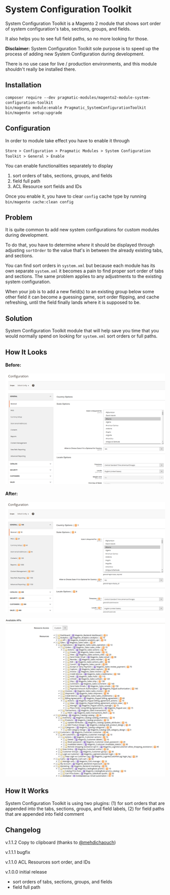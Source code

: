# System Configuration Toolkit

System Configuration Toolkit is a Magento 2 module that shows sort order of system configuration's tabs, sections, groups, and fields. 

It also helps you to see full field paths, so no more looking for those.

**Disclaimer:** System Configuration Toolkit sole purpose is to speed up the process of adding new System Configuration during development.

There is no use case for live / production environments, and this module shouldn't really be installed there.

## Installation
```
composer require --dev pragmatic-modules/magento2-module-system-configuration-toolkit
bin/magento module:enable Pragmatic_SystemConfigurationToolkit
bin/magento setup:upgrade
```

## Configuration

In order to module take effect you have to enable it through 

`Store > Configuration > Pragmatic Modules > System Configuration Toolkit > General > Enable`

You can enable functionalities separately to display

1. sort orders of tabs, sections, groups, and fields
2. field full path
3. ACL Resource sort fields and IDs

Once you enable it, you have to clear `config` cache type by running `bin/magento cache:clean config`

## Problem

It is quite common to add new system configurations for custom modules during development. 

To do that, you have to determine *where* it should be displayed through adjusting `sortOrder` to the value that's in between the already existing tabs, and sections. 

You can find sort orders in `system.xml` but because each module has its own separate `system.xml` it becomes a pain to find proper sort order of tabs and sections. The same problem applies to any adjustments to the existing system configuration. 

When your job is to add a new field(s) to an existing group below some other field it can become a guessing game, sort order flipping, and cache refreshing, until the field finally lands where it is supposed to be.

## Solution

System Configuration Toolkit module that will help save you time that you would normally spend on looking for `system.xml` sort orders or full paths.


## How It Looks

#### Before:

![](before.png)

#### After:

![](after.png)

![](acl.png)

## How It Works

System Configuration Toolkit is using two plugins: (1) for sort orders that are appended into the tabs, sections, groups, and field labels, (2) for field paths that are appended into field comment

## Changelog

v.1.1.2 Copy to clipboard (thanks to [@mehdichaouch](https://github.com/mehdichaouch))

v.1.1.1 bugfix

v.1.1.0 ACL Resources sort order, and IDs

v.1.0.0 initial release
* sort orders of tabs, sections, groups, and fields
* field full path
